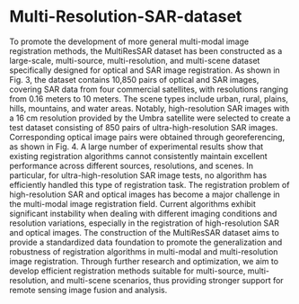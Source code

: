 # Multi-Resolution-SAR-dataset
To promote the development of more general multi-modal image registration methods, the MultiResSAR dataset has been constructed as a large-scale, multi-source, multi-resolution, and multi-scene dataset specifically designed for optical and SAR image registration. As shown in Fig. 3, the dataset contains 10,850 pairs of optical and SAR images, covering SAR data from four commercial satellites, with resolutions ranging from 0.16 meters to 10 meters. The scene types include urban, rural, plains, hills, mountains, and water areas. Notably, high-resolution SAR images with a 16 cm resolution provided by the Umbra satellite were selected to create a test dataset consisting of 850 pairs of ultra-high-resolution SAR images. Corresponding optical image pairs were obtained through georeferencing, as shown in Fig. 4. A large number of experimental results show that existing registration algorithms cannot consistently maintain excellent performance across different sources, resolutions, and scenes. In particular, for ultra-high-resolution SAR image tests, no algorithm has efficiently handled this type of registration task. The registration problem of high-resolution SAR and optical images has become a major challenge in the multi-modal image registration field. Current algorithms exhibit significant instability when dealing with different imaging conditions and resolution variations, especially in the registration of high-resolution SAR and optical images. The construction of the MultiResSAR dataset aims to provide a standardized data foundation to promote the generalization and robustness of registration algorithms in multi-modal and multi-resolution image registration. Through further research and optimization, we aim to develop efficient registration methods suitable for multi-source, multi-resolution, and multi-scene scenarios, thus providing stronger support for remote sensing image fusion and analysis.
